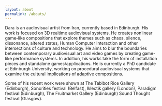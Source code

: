 ```yaml
---
layout: about
permalink: /abouts/
---
```


Dara is an audiovisual artist from Iran, currently based in Edinburgh. His work is focused on 3D realtime audiovisual systems. He creates nonlinear game-like compositions that explore themes such as chaos, silence, dissonance, altered states, Human Computer Interaction and other intersections of culture and technology. He aims to blur the boundaries between contemporary audiovisual art and video games by creating game-like performance systems. In addition, his works take the form of installation pieces and standalone games/applications. He is currently a PhD candidate at Edinburgh University, working on procedural audiovisual systems that examine the cultural implications of adaptive compositions.

Some of his recent work were shown at The Tablbot Rice Gallery (Edinburgh), Sonorities festival (Belfast), Iklectik gallery (London), Paradigm festival (Edinburgh), The Fruitmarket Gallery (Edinburgh) Sound Thought festival (Glasgow).
